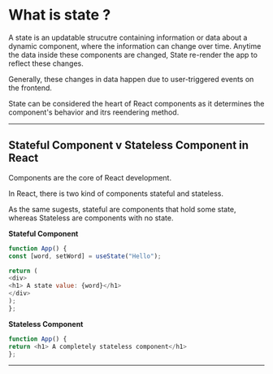 # What is state ?

 A state is an updatable strucutre containing information or data about a dynamic component, where the information can change over time. Anytime the data inside these components are changed,
 State re-render the app to reflect these changes.
 
 Generally, these changes in data happen due to user-triggered events on the frontend.
 
 State can be considered the heart of React components as it determines the component's behavior and itrs reendering method.
 
 ***
 
 ## Stateful Component v Stateless Component in React
 Components are the core of React development. 
 
 In React, there is two kind of components stateful and stateless. 
 
 As the same sugests, stateful are components that hold some state, whereas Stateless are components with no state.
 
 **Stateful Component**
 
 ```js
 function App() {
 const [word, setWord] = useState("Hello");
 
 return (
 <div>
 <h1> A state value: {word}</h1>
 </div>
 );
 };
 ```
 
 
  **Stateless Component** 
  
 ```js
 function App() {
 return <h1> A completely stateless component</h1>
 };
 ```
 
 ***
